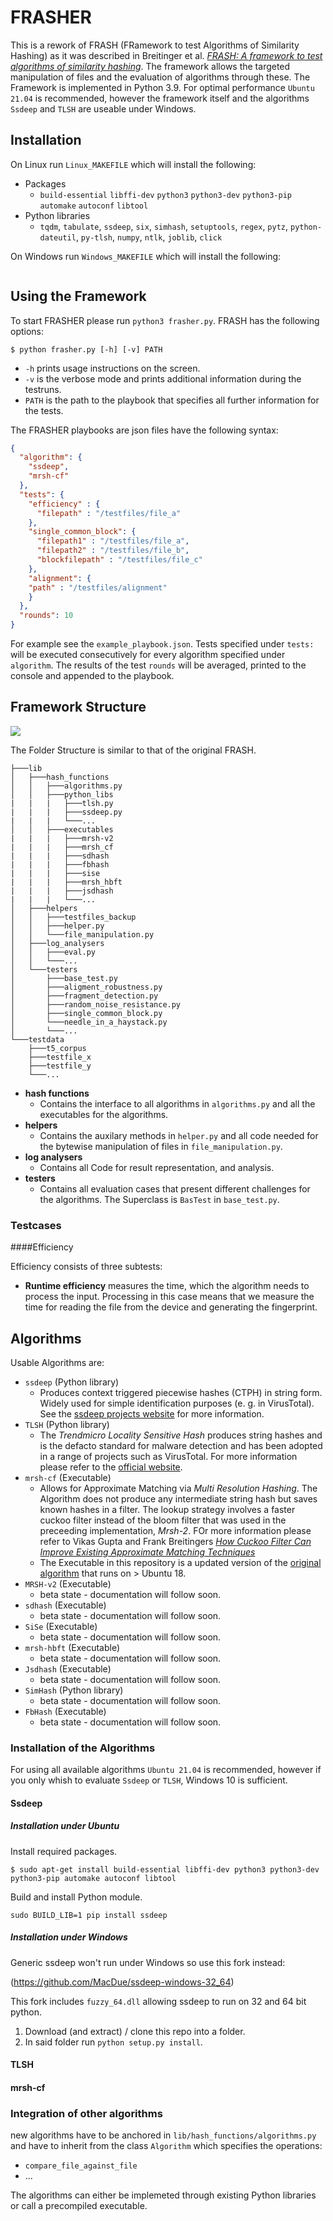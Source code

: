 # FRASHER

This is a rework of FRASH (FRamework to test Algorithms of Similarity Hashing) as it was described in Breitinger et al. 
[_FRASH: A framework to test algorithms of similarity hashing_](https://www.sciencedirect.com/science/article/pii/S1742287613000522). The framework allows the targeted manipulation of files 
and the evaluation of algorithms through these. The Framework is implemented in Python 3.9. For optimal performance `Ubuntu 21.04` is recommended, however the framework itself and the algorithms `Ssdeep` and `TLSH` are useable under Windows. 


## Installation 

On Linux run `Linux_MAKEFILE` which will install the following:
- Packages 
  - `build-essential` `libffi-dev` `python3` `python3-dev` `python3-pip` `automake` `autoconf` `libtool`
- Python libraries
  - `tqdm`, `tabulate`, `ssdeep`, `six`, `simhash`, `setuptools`, `regex`, `pytz`, `python-dateutil`, `py-tlsh`, `numpy`, 
  `ntlk`, `joblib`, `click`


On Windows run `Windows_MAKEFILE` which will install the following:
 ```
 
 ```
## Using the Framework



To start FRASHER please run `python3 frasher.py`. FRASH has the following options: 
```
$ python frasher.py [-h] [-v] PATH
```
- `-h` prints usage instructions on the screen.
- `-v` is the verbose mode and prints additional information during the testruns.
- `PATH` is the path to the playbook that specifies all further information for the tests. 

The FRASHER playbooks are json files have the following syntax:

```json
{
  "algorithm": {
    "ssdeep",
    "mrsh-cf"
  },
  "tests": {
    "efficiency" : {
      "filepath" : "/testfiles/file_a"
    },
    "single_common_block": {
      "filepath1" : "/testfiles/file_a", 
      "filepath2" : "/testfiles/file_b",
      "blockfilepath" : "/testfiles/file_c"
    },
    "alignment": {
    "path" : "/testfiles/alignment"
    }
  },
  "rounds": 10
}
```
For example see the `example_playbook.json`. Tests specified under `tests:` will be executed consecutively for every algorithm specified under `algorithm`.
The results of the test `rounds` will be averaged, printed to the console and appended to the playbook. 

## Framework Structure

![](/doc/Framework_overview.png)

The Folder Structure is similar to that of the  original FRASH.

```
├───lib               
│   ├───hash_functions
│   │   ├───algorithms.py
│   │   ├───python_libs
|   |   |   ├───tlsh.py
|   |   |   ├───ssdeep.py
|   |   |   └───...
│   │   ├───executables
|   |   |   ├───mrsh-v2
|   |   |   ├───mrsh_cf
|   |   |   ├───sdhash
|   |   |   ├───fbhash
|   |   |   ├───sise
|   |   |   ├───mrsh_hbft
|   |   |   ├───jsdhash
|   |   |   └───...
│   ├───helpers
│   │   ├───testfiles_backup
│   │   ├───helper.py
│   │   └───file_manipulation.py
│   ├───log_analysers
│   │   ├───eval.py
│   │   └───...
│   └───testers
│       ├───base_test.py
│       ├───aligment_robustness.py
│       ├───fragment_detection.py
│       ├───random_noise_resistance.py
│       ├───single_common_block.py
│       └───needle_in_a_haystack.py     
│       └───...
└───testdata
    ├───t5_corpus
    ├───testfile_x
    ├───testfile_y
    └───...
```
- **hash functions** 
  - Contains the interface to all algorithms in `algorithms.py` and all the executables for the algorithms.
- **helpers**
  - Contains the auxilary methods in `helper.py` and all code needed for the bytewise manipulation of files in `file_manipulation.py`.
- **log analysers**
  - Contains all Code for result representation, and analysis. 
- **testers**
  - Contains all evaluation cases that present different challenges for the algorithms. The Superclass is `BasTest` in `base_test.py`.

### Testcases

####Efficiency 

Efficiency consists of three subtests:
- **Runtime efficiency** measures the time, which the algorithm needs to process the input. Processing in this case means that we measure the time for reading the file from the device and generating the fingerprint.

## Algorithms
Usable Algorithms are: 
- `ssdeep` (Python library)
  - Produces context triggered piecewise hashes (CTPH) in string form. Widely used for simple identification purposes (e. g. in VirusTotal). See the  [ssdeep projects website](https://ssdeep-project.github.io/ssdeep/index.html) for more information. 
- `TLSH` (Python library)
  - The _Trendmicro Locality Sensitive Hash_ produces string hashes and is the defacto standard for malware detection and has been adopted in a range of projects such as VirusTotal. For more information please refer to the [official website](http://tlsh.org/).
- `mrsh-cf` (Executable)
  - Allows for Approximate Matching via _Multi Resolution Hashing_. The Algorithm does not produce any intermediate string hash but saves known hashes in a filter. The lookup strategy involves a faster cuckoo filter instead of the bloom filter that was used in the preceeding implementation, _Mrsh-2_. FOr more information please refer to Vikas Gupta and Frank Breitingers [_How Cuckoo Filter Can Improve Existing Approximate Matching Techniques_](https://www.researchgate.net/publication/292985174_How_Cuckoo_Filter_Can_Improve_Existing_Approximate_Matching_Techniques.)
  - The Executable in this repository is a updated version of the [original algorithm](https://www.fbreitinger.de/wp-content/uploads/2015/06/mrsh_cuckoo.zip) that runs on > Ubuntu 18. 
- `MRSH-v2` (Executable)
  - beta state - documentation will follow soon.
- `sdhash` (Executable)
  - beta state - documentation will follow soon.
- `SiSe` (Executable)
  - beta state - documentation will follow soon.
- `mrsh-hbft` (Executable)
  - beta state - documentation will follow soon.
- `Jsdhash` (Executable)
  - beta state - documentation will follow soon.
- `SimHash` (Python library) 
  - beta state - documentation will follow soon.
- `FbHash` (Executable) 
  - beta state - documentation will follow soon.

### Installation of the Algorithms

For using all available algorithms `Ubuntu 21.04` is recommended, however if you only whish to evaluate `Ssdeep` or `TLSH`, Windows 10 is sufficient.  

#### Ssdeep
##### Installation under Ubuntu
Install required packages.
```
$ sudo apt-get install build-essential libffi-dev python3 python3-dev python3-pip automake autoconf libtool
```
Build and install Python module.
```
sudo BUILD_LIB=1 pip install ssdeep
```

##### Installation under Windows

Generic ssdeep won't run under Windows so use this fork instead:

(https://github.com/MacDue/ssdeep-windows-32_64)

This fork includes `fuzzy_64.dll` allowing ssdeep to run on 32 and 64 bit python. 

1. Download (and extract) / clone this repo into a folder.
2. In said folder run `python setup.py install`.

#### TLSH

#### mrsh-cf



### Integration of other algorithms
 new algorithms have to be anchored in `lib/hash_functions/algorithms.py` and have to inherit from the class 
`Algorithm` which specifies the operations: 
- `compare_file_against_file`
- ...

The algorithms can either be implemeted through existing Python libraries or call a precompiled executable. 
